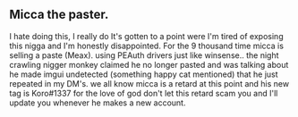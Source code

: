 ## Micca the paster.

I hate doing this, I really do It's gotten to a point were I'm tired of exposing this nigga and I'm honestly disappointed. For the 9 thousand time micca is selling a paste (Meax). using PEAuth drivers just like winsense.. the night crawling nigger monkey claimed he no longer pasted and was talking about he made imgui undetected (something happy cat mentioned) that he just repeated in my DM's. we all know micca is a retard at this point and his new tag is Koro#1337 for the love of god don't let this retard scam you and I'll update you whenever he makes a new account. 

